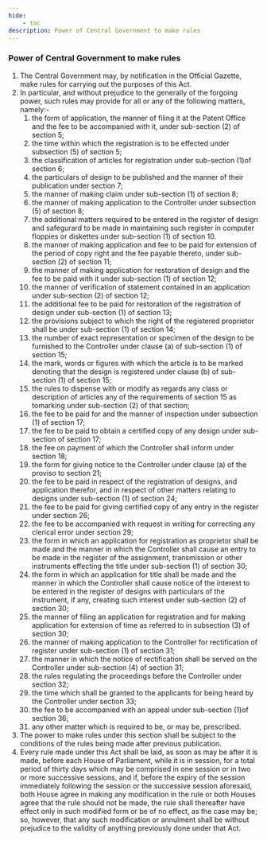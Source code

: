 ```yaml
---
hide:
    - toc
description: Power of Central Government to make rules
---
```


### Power of Central Government to make rules
1. The Central Government may, by notification in the Official Gazette, make rules for carrying out the purposes of this Act.
2. In particular, and without prejudice to the generally of the forgoing power, such rules may provide for all or any of the following matters, namely:-
    1. the form of application, the manner of filing it at the Patent Office and the fee to be accompanied with it, under sub-section (2) of section 5;
    2. the time within which the registration is to be effected under subsection (5)
    of section 5;
    3. the classification of articles for registration under sub-section (1)of section 6; 
    4. the particulars of design to be published and the manner of their
    publication under section 7;
    5. the manner of making claim under sub-section (1) of section 8;
    6. the manner of making application to the Controller under subsection (5) of section 8;
    7. the additional matters required to be entered in the register of design and safegurard to be made in maintaining such register in computer floppies or diskettes under sub-section (1) of section 10.
    8. the manner of making application and fee to be paid for extension of the period of copy right and the fee payable thereto, under sub-section (2) of section 11;
    9. the manner of making application for restoration of design and the fee to be paid with it under sub-section (1) of section 12;
    10. the manner of verification of statement contained in an application under sub-section (2) of section 12;
    11. the additional fee to be paid for restoration of the registration of design under sub-section (1) of section 13;
    12. the provisions subject to which the right of the registered proprietor shall be under sub-section (1) of section 14;
    13. the number of exact representation or specimen of the design to be furnished to the Controller under clause (a) of sub-section (1) of section 15;
    14. the mark, words or figures with which the article is to be marked denoting that the design is registered under clause (b) of sub-section (1) of section 15;
    15. the rules to dispense with or modify as regards any class or description of articles any of the requirements of section 15 as tomarking under sub-section (2) of that section;
    16. the fee to be paid for and the manner of inspection under subsection (1) of section 17;
    18. the fee to be paid to obtain a certified copy of any design under sub-section of section 17;
    19. the fee on payment of which the Controller shall inform under section 18;
    20. the form for giving notice to the Controller under clause (a) of the proviso to section 21;
    21. the fee to be paid in respect of the registration of designs, and application therefor, and in respect of other matters relating to designs under sub-section (1) of section 24;
    22. the fee to be paid for giving certified copy of any entry in the register under section 26;
    23. the fee to be accompanied with request in writing for correcting any clerical error under section 29;
    24. the form in which an application for registration as proprietor shall be made and the manner in which the Controller shall cause an entry to be made in the register of the assignment, transmission or other instruments effecting the title under sub-section (1) of section 30;
    25. the form in which an application for title shall be made and the manner in which the Controller shall cause notice of the interest to be entered in the register of designs with particulars of the instrument, if any, creating such interest under sub-section (2) of section 30;
    26. the manner of filing an application for registration and for making application for extension of time as referred to in subsection (3) of section 30;
    27. the manner of making application to the Controller for rectification of register under sub-section (1) of section 31;
    28. the manner in which the notice of rectification shall be served on the Controller under sub-section (4) of section 31;
    29. the rules regulating the proceedings before the Controller under section 32;
    30. the time which shall be granted to the applicants for being heard by the Controller under section 33;
    31. the fee to be accompanied with an appeal under sub-section (1)of section 36;
    32. any other matter which is required to be, or may be, prescribed.
3. The power to make rules under this section shall be subject to the conditions of the rules being made after previous publication.
4. Every rule made under this Act shall be laid, as soon as may be after it is made, before each House of Parliament, while it is in session, for a total period of thirty days which may be comprised in one session or in two or more successive sessions, and if, before the expiry of the session immediately following the session or the successive session aforesaid, both House agree in making any modification in the rule or both Houses agree that the rule should not be made, the rule shall thereafter have effect only in such modified form or be of no effect, as the case may be; so, however, that any such modification or annulment shall be without prejudice to the validity of anything previously done under that Act.